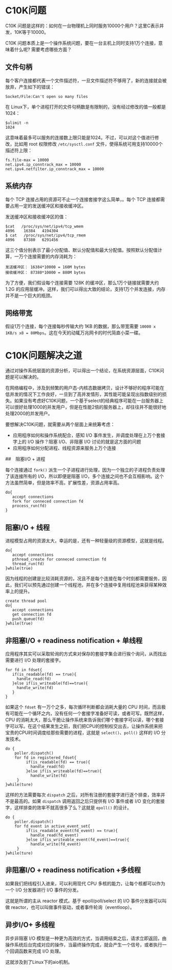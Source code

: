 # C10K问题

C10K 问题是这样的：如何在一台物理机上同时服务10000个用户？这里C表示并发，10K等于10000。

C10K 问题本质上是一个操作系统问题，要在一台主机上同时支持1万个连接，意味着什么呢? 需要考虑哪些方面？

## 文件句柄

每个客户连接都代表一个文件描述符，一旦文件描述符不够用了，新的连接就会被放弃，产生如下的错误：

```
Socket/File:Can't open so many files
```

在 Linux下，单个进程打开的文件句柄数是有限制的，没有经过修改的值一般都是1024：

```
$ulimit -n
1024
```

这意味着最多可以服务的连接数上限只能是1024。不过，可以对这个值进行修改，比如用 root 权限修改 `/etc/sysctl.conf` 文件，使得系统可用支持10000个描述符上限：

```
fs.file-max = 10000
net.ipv4.ip_conntrack_max = 10000
net.ipv4.netfilter.ip_conntrack_max = 10000
```

## 系统内存

每个 TCP 连接占用的资源可不止一个连接套接字这么简单，。每个 TCP 连接都需要占用一定的发送缓冲区和接收缓冲区。

发送缓冲区和接收缓冲区的值：

```
$cat   /proc/sys/net/ipv4/tcp_wmem
4096	16384	4194304
$ cat   /proc/sys/net/ipv4/tcp_rmem
4096	87380	6291456
```

这三个值分别表示了最小分配值、默认分配值和最大分配值。按照默认分配值计算，一万个连接需要的内存消耗为：

```
发送缓冲区： 16384*10000 = 160M bytes
接收缓冲区： 87380*10000 = 880M bytes
```

为了方便，我们假设每个连接需要 128K 的缓冲区，那么1万个链接就需要大约 1.2G 的应用层缓冲。这样，我们可以得出大致的结论，支持1万个并发连接，内存并不是一个巨大的瓶颈。

## 网络带宽

假设1万个连接，每个连接每秒传输大约 1KB 的数据，那么带宽需要 `10000 x 1KB/s x8 = 80Mbps`。这在今天的动辄万兆网卡的时代简直小菜一碟。

# C10K问题解决之道

通过对操作系统层面的资源分析，可以得出一个结论，在系统资源层面，C10K问题是可以解决的。

在网络编程中，涉及到频繁的用户态-内核态数据拷贝，设计不够好的程序可能在低并发的情况下工作良好，一旦到了高并发情形，其性能可能呈现出指数级别的损失。如果没有考虑好C10K问题，一个基于select的经典程序可能在一台服务器上可以很好处理1000的并发用户，但是在性能2倍的服务器上，却往往并不能很好地处理2000的并发用户。

要想解决C10K问题，就需要从两个层面上来统筹考虑：

- 应用程序如何和操作系统配合，感知 I/O 事件发生，并调度处理在上万个套接字上的 I/O 操作？阻塞 I/O、非阻塞 I/O 讨论的就是这方面的问题
- 应用程序如何分配进程、线程资源来服务上万个连接

##　阻塞I/O + 进程

每个连接通过 `fork()` 派生一个子进程进行处理，因为一个独立的子进程负责处理了该连接所有的 I/O，所以即便是阻塞 I/O，多个连接之间也不会互相影响。这个方法虽然简单，但是效率不高，扩展性差，资源占用率高。

```
do{
   accept connections
   fork for conneced connection fd
   process_run(fd)
}
```

## 阻塞I/O + 线程

进程模型占用的资源太大，幸运的是，还有一种轻量级的资源模型，这就是线程。

```
do{
   accept connections
   pthread_create for conneced connection fd
   thread_run(fd)
}while(true)
```

因为线程的创建是比较消耗资源的，况且不是每个连接在每个时刻都需要服务，因此，我们可以预先通过创建一个线程池，并在多个连接中复用线程池来获得某种效率上的提升。

```
create thread pool
do{
   accept connections
   get connection fd
   push_queue(fd)
}while(true)
```

## 非阻塞I/O + readiness notification + 单线程

应用程序其实可以采取轮询的方式来对保存的套接字集合进行挨个询问，从而找出需要进行 I/O 处理的套接字。

```
for fd in fdset{
   if(is_readable(fd) == true){
     handle_read(fd)
   }else if(is_writeable(fd)==true){
     handle_write(fd)
   }
}
```

如果这个 `fdset` 有一万个之多，每次循环判断都会消耗大量的 CPU 时间，而且极有可能在一个循环之内，没有任何一个套接字准备好可读，或者可写。既然这样，CPU 的消耗太大，那么干脆让操作系统来告诉我们哪个套接字可以读，哪个套接字可以写。在这个结果发生之前，我们把CPU的控制权交出去，让操作系统来把宝贵的CPU时间调度给那些需要的进程，这就是 `select()`、`poll()` 这样的 I/O 分发技术。

```
do {
    poller.dispatch()
    for fd in registered_fdset{
         if(is_readable(fd) == true){
           handle_read(fd)
         }else if(is_writeable(fd)==true){
           handle_write(fd)
     }
}while(ture)
```

这样的方法需要每次 `dispatch` 之后，对所有注册的套接字进行逐个排查，效率并不是最高的。如果 `dispatch` 调用返回之后只提供有  I/O 事件或者 I/O 变化的套接字，这样排查的效率不就高很多了么？这就是 `epoll()` 的设计。

```
do {
    poller.dispatch()
    for fd_event in active_event_set{
         if(is_readable_event(fd_event) == true){
           handle_read(fd_event)
         }else if(is_writeable_event(fd_event)==true){
           handle_write(fd_event)
     }
}while(ture)
```

## 非阻塞I/O + readiness notification +多线程

如果我们把线程引入进来，可以利用现代 CPU 多核的能力，让每个核都可以作为一个 I/O 分发器进行 I/O 事件的分发。

这就是所谓的主从 reactor 模式。基于 epoll/poll/select 的 I/O 事件分发器可以叫做 reactor，也可以叫做事件驱动，或者事件轮询（eventloop）。

## 异步I/O+ 多线程

异步非阻塞 I/O 模型是一种更为高效的方式，当调用结束之后，请求立即返回，由操作系统后台完成对应的操作，当最终操作完成，就会产生一个信号，或者执行一个回调函数来完成 I/O 处理。

这就涉及到了Linux下的aio机制。

